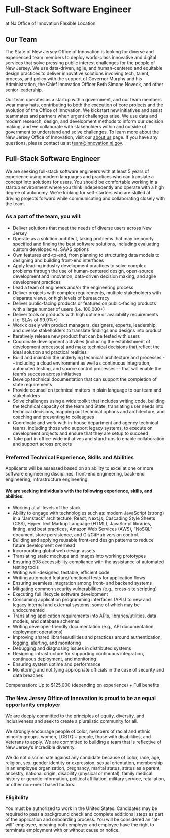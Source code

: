 
# Full-Stack Software Engineer
at NJ Office of Innovation
Flexible Location

## Our Team

The State of New Jersey Office of Innovation is looking for diverse and experienced team members to deploy world-class innovative and digital services that solve pressing public interest challenges for the people of New Jersey. We use data-driven, agile, and human-centered and equitable design practices to deliver innovative solutions involving tech, talent, process, and policy with the support of Governor Murphy and his Administration, the Chief Innovation Officer Beth Simone Noveck, and other senior leadership.

Our team operates as a startup within government, and our team members wear many hats, contributing to both the execution of core projects and the evolution of the Office of Innovation. We kickstart new initiatives and assist teammates and partners when urgent challenges arise. We use data and modern research, design, and development methods to inform our decision making, and we collaborate with stakeholders within and outside of government to understand and solve challenges. To learn more about the New Jersey Office of Innovation, visit our [about us](https://innovation.nj.gov/about/) page. If you have any questions, please contact us at team@innovation.nj.gov.

## Full-Stack Software Engineer

We are seeking full-stack software engineers with at least 5 years of experience using modern languages and practices who can translate a concept into solutions for users. You should be comfortable working in a startup environment where you think independently and operate with a high degree of autonomy. We’re looking for self-starters who are skilled at driving projects forward while communicating and collaborating closely with the team.

### As a part of the team, you will:
-   Deliver solutions that meet the needs of diverse users across New Jersey    
-   Operate as a solution architect, taking problems that may be poorly specified and finding the best software solutions, including evaluating custom developed vs. SAAS options    
-   Own features end-to-end, from planning to structuring data models to designing and building front-end interfaces    
-   Apply leading industry development practices to solve complex problems through the use of human-centered design, open-source development and innovation, data-driven decision making, and agile development practices   
-   Lead a team of engineers and/or the engineering process    
-   Deliver projects with complex requirements, multiple stakeholders with disparate views, or high levels of bureaucracy   
-   Deliver public-facing products or features on public-facing products with a large number of users (i.e. 100,000+)    
-   Deliver tools or products with high uptime or availability requirements (i.e. SLAs of 99.9%+)    
-   Work closely with product managers, designers, experts, leadership, and diverse stakeholders to translate findings and designs into product    
-   Iteratively release new product that can be tested with users    
-   Coordinate development activities (including the establishment of development processes) and make technical decisions that reflect the ideal solution and practical realities    
-   Build and maintain the underlying technical architecture and processes -- including a cloud environment as well as continuous integration, automated testing, and source control processes -- that will enable the team’s success across initiatives    
-   Develop technical documentation that can support the completion of state requirements    
-   Provide counsel on technical matters in plain language to our team and stakeholders    
-   Solve challenges using a wide toolkit that includes writing code, building the technical capacity of the team and State, translating user needs into technical decisions, mapping out technical options and architecture, and coaching and presenting to colleagues    
-   Coordinate and work with in-house department and agency technical teams, including those who support legacy systems, to execute on development projects and ensure that they are setup to succeed
 -   Take part in office-wide initiatives and stand-ups to enable collaboration and support across projects
    
### Preferred Technical Experience, Skills and Abilities
Applicants will be assessed based on an ability to excel at one or more software engineering disciplines: front-end engineering, back-end engineering, infrastructure engineering.

#### We are seeking individuals with the following experience, skills, and abilities:
-   Working at all levels of the stack    
-   Ability to engage with technologies such as: modern JavaScript (strong) in a “Jamstack” architecture, React, Next.js, Cascading Style Sheets (CSS), Hyper Text Markup Language (HTML), JavaScript libraries, linting, and best practices, Amazon Web Services (AWS), “NoSQL” document store persistence, and Git/GitHub version control.    
-   Building and applying reusable front-end design patterns to reduce future development overhead    
-   Incorporating global web design assets    
-   Translating static mockups and images into working prototypes    
-   Ensuring 508 accessibility compliance with the assistance of automated testing tools    
-   Writing well-designed, testable, efficient code    
-   Writing automated feature/functional tests for application flows    
-   Ensuring seamless integration among front- and backend systems    
-   Mitigating common security vulnerabilities (e.g., cross-site scripting)    
-   Executing full lifecycle software development    
-   Consuming application programming interfaces (APIs) to new and legacy internal and external systems, some of which may be undocumented    
-   Translating application requirements into APIs, libraries/utilities, data models, and database schemas    
-   Writing developer-friendly documentation (e.g., API documentation, deployment operations)    
-   Improving shared libraries/utilities and practices around authentication, logging, alerting, and monitoring    
-   Debugging and diagnosing issues in distributed systems    
-   Designing infrastructure for supporting continuous integration, continuous deployment, and monitoring    
-   Ensuring system uptime and performance    
-   Monitoring and notifying appropriate officials in the case of security and data breaches
    
Compensation: Up to $125,000 (depending on experience) + Full benefits

### The New Jersey Office of Innovation is proud to be an equal opportunity employer
We are deeply committed to the principles of equity, diversity, and inclusiveness and seek to create a pluralistic community for all.

We strongly encourage people of color, members of racial and ethnic minority groups, women, LGBTQI+ people, those with disabilities, and Veterans to apply. We are committed to building a team that is reflective of New Jersey’s incredible diversity.

We do not discriminate against any candidate because of color, race, age, religion, sex, gender identity or expression, sexual orientation, membership in an employee organization, pregnancy, marital status, status as a parent, ancestry, national origin, disability (physical or mental), family medical history or genetic information, political affiliation, military service, retaliation, or other non-merit based factors.

### Eligibility
You must be authorized to work in the United States. Candidates may be required to pass a background check and complete additional steps as part of the application and onboarding process. You will be considered an “at-will” employee, meaning both employer and employee have the right to terminate employment with or without cause or notice.
